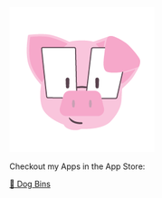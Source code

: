 ![Pig on a Hill Logo](PoaH-2-256.png)

Checkout my Apps in the App Store:

[🐶 Dog Bins](https://apps.apple.com/app/apple-store/id538357667?pt=446643&ct=githubgithugithub&mt=8)
